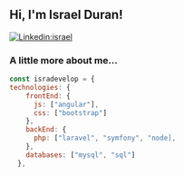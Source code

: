 
<h2> Hi, I'm Israel Duran! </h2>


[![Linkedin:israel](https://img.shields.io/badge/-israel-blue?style=flat-square&logo=Linkedin&logoColor=white&link=https://www.linkedin.com/in/israel-duran-rodriguez-984a48176/)](https://www.linkedin.com/in//israel-duran-rodriguez-984a48176/)

### A little more about me...  

```javascript
const isradevelop = {
technologies: {
    frontEnd: {
      js: ["angular"],
      css: ["bootstrap"]
    },
    backEnd: {
      php: ["laravel", "symfony", "node],
    },
    databases: ["mysql", "sql"]
  },
  ```
